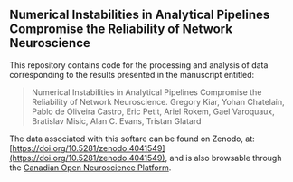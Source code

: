 ## Numerical Instabilities in Analytical Pipelines Compromise the Reliability of Network Neuroscience

This repository contains code for the processing and analysis of data corresponding to the results presented
in the manuscript entitled:

> Numerical Instabilities in Analytical Pipelines Compromise the Reliability of Network Neuroscience.
  Gregory Kiar, Yohan Chatelain, Pablo de Oliveira Castro, Eric Petit, Ariel Rokem, Gael Varoquaux, Bratislav Misic,
  Alan C. Evans, Tristan Glatard

The data associated with this softare can be found on Zenodo, at: [https://doi.org/10.5281/zenodo.4041549](https://doi.org/10.5281/zenodo.4041549), and is also browsable through the [Canadian Open Neuroscience Platform](https://portal.conp.ca).
